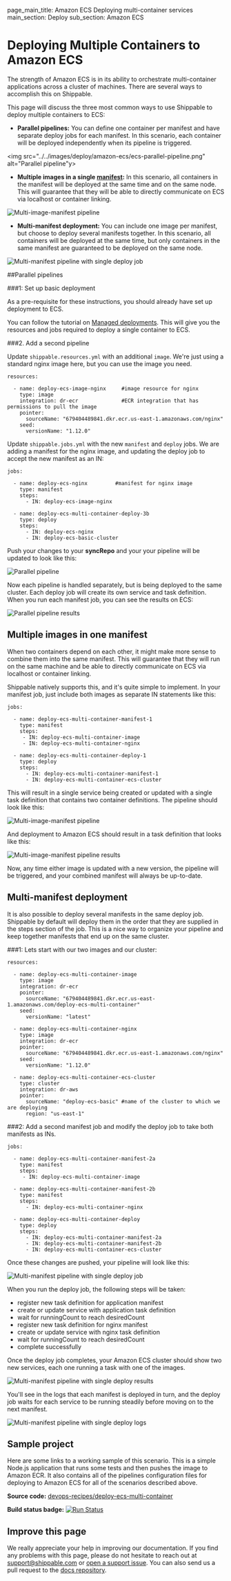 page_main_title: Amazon ECS Deploying multi-container services
main_section: Deploy
sub_section: Amazon ECS

# Deploying Multiple Containers to Amazon ECS

The strength of Amazon ECS is in its ability to orchestrate multi-container applications across a cluster of machines. There are several ways to accomplish this on Shippable.  

This page will discuss the three most common ways to use Shippable to deploy multiple containers to ECS:

- **Parallel pipelines:** You can define one container per manifest and have separate deploy jobs for each manifest. In this scenario, each container will be deployed independently when its pipeline is triggered.

<img src="../../images/deploy/amazon-ecs/ecs-parallel-pipeline.png" alt="Parallel pipeline"y>

- **Multiple images in a single [manifest](/platform/job-manifest/):** In this scenario, all containers in the manifest will be deployed at the same time and on the same node. This will guarantee that they will be able to directly communicate on ECS via localhost or container linking.

<img src="../../images/deploy/amazon-ecs/ecs-multi-image-manifest-pipeline.png" alt="Multi-image-manifest pipeline">

- **Multi-manifest deployment:** You can include one image per manifest, but choose to deploy several manifests together. In this scenario, all containers will be deployed at the same time, but only containers in the same manifest are guaranteed to be deployed on the same node.

<img src="../../images/deploy/amazon-ecs/ecs-multi-mani-single-deploy-pipeline.png" alt="Multi-manifest pipeline with single deploy job">

##Parallel pipelines

###1: Set up basic deployment

As a pre-requisite for these instructions, you should already have set up deployment to ECS.

You can follow the tutorial on [Managed deployments](/deploy/amazon-ecs/). This will give you the resources and jobs required to deploy a single container to ECS.

###2. Add a second pipeline

Update `shippable.resources.yml` with an additional `image`. We're just using a standard nginx image here, but you can use the image you need.

```
resources:

  - name: deploy-ecs-image-nginx     #image resource for nginx
    type: image
    integration: dr-ecr              #ECR integration that has permissions to pull the image
    pointer:
      sourceName: "679404489841.dkr.ecr.us-east-1.amazonaws.com/nginx"
    seed:
      versionName: "1.12.0"

```

Update `shippable.jobs.yml` with the new `manifest` and `deploy` jobs. We are adding a manifest for the nginx image, and updating the deploy job to accept the new manifest as an IN:

```
jobs:

  - name: deploy-ecs-nginx         #manifest for nginx image
    type: manifest
    steps:
      - IN: deploy-ecs-image-nginx

  - name: deploy-ecs-multi-container-deploy-3b
    type: deploy
    steps:
      - IN: deploy-ecs-nginx
      - IN: deploy-ecs-basic-cluster

```

Push your changes to your **syncRepo** and your your pipeline will be updated to look like this:

<img src="../../images/deploy/amazon-ecs/ecs-parallel-pipeline.png" alt="Parallel pipeline">

Now each pipeline is handled separately, but is being deployed to the same cluster.  Each deploy job will create its own service and task definition.  When you run each manifest job, you can see the results on ECS:

<img src="../../images/deploy/amazon-ecs/ecs-parallel-pipeline-results.png" alt="Parallel pipeline results">

## Multiple images in one manifest

When two containers depend on each other, it might make more sense to combine them into the same manifest. This will guarantee that they will run on the same machine and be able to directly communicate on ECS via localhost or container linking.

Shippable natively supports this, and it's quite simple to implement.  In your manifest job, just include both images as separate IN statements like this:

```
jobs:

  - name: deploy-ecs-multi-container-manifest-1
    type: manifest
    steps:
     - IN: deploy-ecs-multi-container-image
     - IN: deploy-ecs-multi-container-nginx

  - name: deploy-ecs-multi-container-deploy-1
    type: deploy
    steps:
      - IN: deploy-ecs-multi-container-manifest-1
      - IN: deploy-ecs-multi-container-ecs-cluster

```

This will result in a single service being created or updated with a single task definition that contains two container definitions.  The pipeline should look like this:

<img src="../../images/deploy/amazon-ecs/ecs-multi-image-manifest-pipeline.png" alt="Multi-image-manifest pipeline">

And deployment to Amazon ECS should result in a task definition that looks like this:

<img src="../../images/deploy/amazon-ecs/ecs-multi-image-manifest-pipeline-results.png" alt="Multi-image-manifest pipeline results">

Now, any time either image is updated with a new version, the pipeline will be triggered, and your combined manifest will always be up-to-date.


## Multi-manifest deployment

It is also possible to deploy several manifests in the same deploy job.  Shippable by default will deploy them in the order that they are supplied in the steps section of the job.  This is a nice way to organize your pipeline and keep together manifests that end up on the same cluster.

###1: Lets start with our two images and our cluster:

```
resources:

  - name: deploy-ecs-multi-container-image
    type: image
    integration: dr-ecr
    pointer:
      sourceName: "679404489841.dkr.ecr.us-east-1.amazonaws.com/deploy-ecs-multi-container"
    seed:
      versionName: "latest"

  - name: deploy-ecs-multi-container-nginx
    type: image
    integration: dr-ecr
    pointer:
      sourceName: "679404489841.dkr.ecr.us-east-1.amazonaws.com/nginx"
    seed:
      versionName: "1.12.0"

  - name: deploy-ecs-multi-container-ecs-cluster
    type: cluster
    integration: dr-aws
    pointer:
      sourceName: "deploy-ecs-basic" #name of the cluster to which we are deploying
      region: "us-east-1"
```

###2: Add a second manifest job and modify the deploy job to take both manifests as INs.

```
jobs:

  - name: deploy-ecs-multi-container-manifest-2a
    type: manifest
    steps:
     - IN: deploy-ecs-multi-container-image

  - name: deploy-ecs-multi-container-manifest-2b
    type: manifest
    steps:
      - IN: deploy-ecs-multi-container-nginx

  - name: deploy-ecs-multi-container-deploy
    type: deploy
    steps:
      - IN: deploy-ecs-multi-container-manifest-2a
      - IN: deploy-ecs-multi-container-manifest-2b
      - IN: deploy-ecs-multi-container-ecs-cluster

```

Once these changes are pushed, your pipeline will look like this:

<img src="../../images/deploy/amazon-ecs/ecs-multi-mani-single-deploy-pipeline.png" alt="Multi-manifest pipeline with single deploy job">

When you run the deploy job, the following steps will be taken:

  - register new task definition for application manifest
  - create or update service with application task definition
  - wait for runningCount to reach desiredCount
  - register new task definition for nginx manifest
  - create or update service with nginx task definition
  - wait for runningCount to reach desiredCount
  - complete successfully

Once the deploy job completes, your Amazon ECS cluster should show two new services, each one running a task with one of the images.

<img src="../../images/deploy/amazon-ecs/ecs-multi-mani-single-deploy-pipeline-results.png" alt="Multi-manifest pipeline with single deploy results">

You'll see in the logs that each manifest is deployed in turn, and the deploy job waits for each service to be running steadily before moving on to the next manifest.

<img src="../../images/deploy/amazon-ecs/ecs-multi-manifest-single-deploy-pipeline-logs.png" alt="Multi-manifest pipeline with single deploy logs">


## Sample project

Here are some links to a working sample of this scenario. This is a simple Node.js application that runs some tests and then pushes
the image to Amazon ECR. It also contains all of the pipelines configuration files for deploying to Amazon ECS for all of the scenarios described above.

**Source code:**  [devops-recipes/deploy-ecs-multi-container](https://github.com/devops-recipes/deploy-ecs-multi-container)

**Build status badge:** [![Run Status](https://api.shippable.com/projects/58f98b298c0a6707003b237a/badge?branch=master)](https://app.shippable.com/github/devops-recipes/deploy-ecs-multi-container)

## Improve this page

We really appreciate your help in improving our documentation. If you find any problems with this page, please do not hesitate to reach out at [support@shippable.com](mailto:support@shippable.com) or [open a support issue](https://www.github.com/Shippable/support/issues). You can also send us a pull request to the [docs repository](https://www.github.com/Shippable/docs).
